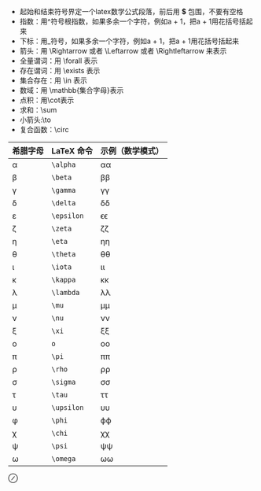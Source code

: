 
- 起始和结束符号界定一个latex数学公式段落，前后用 **$** 包围，不要有空格
- 指数：用^符号根指数，如果多余一个字符，例如a + 1，把a + 1用花括号括起来
- 下标：用_符号，如果多余一个字符，例如a + 1，把a + 1用花括号括起来
- 箭头：用 \Rightarrow 或者 \Leftarrow 或者 \Rightleftarrow 来表示
- 全量谓词：用 \forall 表示
- 存在谓词：用 \exists 表示
- 集合存在：用 \in 表示
- 数域：用 \mathbb{集合字母}表示
- 点积：用\cot表示
- 求和：\sum
- 小箭头:\to
- 复合函数：\circ


|希腊字母|LaTeX 命令|示例（数学模式）|
|---|---|---|
|α|`\alpha`|αα|
|β|`\beta`|ββ|
|γ|`\gamma`|γγ|
|δ|`\delta`|δδ|
|ε|`\epsilon`|ϵϵ|
|ζ|`\zeta`|ζζ|
|η|`\eta`|ηη|
|θ|`\theta`|θθ|
|ι|`\iota`|ιι|
|κ|`\kappa`|κκ|
|λ|`\lambda`|λλ|
|μ|`\mu`|μμ|
|ν|`\nu`|νν|
|ξ|`\xi`|ξξ|
|ο|`o`|oo|
|π|`\pi`|ππ|
|ρ|`\rho`|ρρ|
|σ|`\sigma`|σσ|
|τ|`\tau`|ττ|
|υ|`\upsilon`|υυ|
|φ|`\phi`|ϕϕ|
|χ|`\chi`|χχ|
|ψ|`\psi`|ψψ|
|ω|`\omega`|ωω|
$\oslash$
